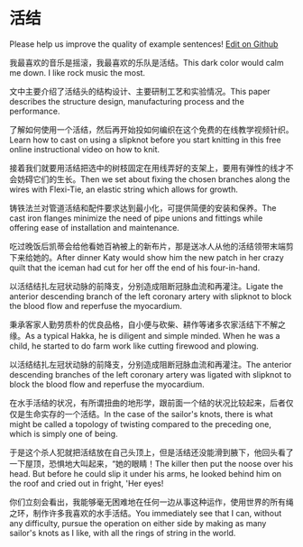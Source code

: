# 活结

Please help us improve the quality of example sentences! [Edit on Github](https://github.com/jiyushe/jiyu-example-sentence-source/blob/main/chinese/huojie.md)

<p><span class="chinese">我最喜欢的音乐是摇滚，我最喜欢的乐队是活结。</span><span class="english">This dark color would calm me down. I like rock music the most.</span></p>

<p><span class="chinese">文中主要介绍了活结头的结构设计、主要研制工艺和实验情况。</span><span class="english">This paper describes the structure design, manufacturing process and the performance.</span></p>

<p><span class="chinese">了解如何使用一个活结，然后再开始投如何编织在这个免费的在线教学视频针织。</span><span class="english">Learn how to cast on using a slipknot before you start knitting in this free online instructional video on how to knit.</span></p>

<p><span class="chinese">接着我们就要用活结把选中的树枝固定在用线弄好的支架上，要用有弹性的线才不会妨碍它们的生长。</span><span class="english">Then we set about fixing the chosen branches along the wires with Flexi-Tie, an elastic string which allows for growth.</span></p>

<p><span class="chinese">铸铁法兰对管道活结和配件要求达到最小化，可提供简便的安装和保养。</span><span class="english">The cast iron flanges minimize the need of pipe unions and fittings while offering ease of installation and maintenance.</span></p>

<p><span class="chinese">吃过晚饭后凯蒂会给他看她百衲被上的新布片，那是送冰人从他的活结领带末端剪下来给她的。</span><span class="english">After dinner Katy would show him the new patch in her crazy quilt that the iceman had cut for her off the end of his four-in-hand.</span></p>

<p><span class="chinese">以活结结扎左冠状动脉的前降支，分别造成阻断冠脉血流和再灌注。</span><span class="english">Ligate the anterior descending branch of the left coronary artery with slipknot to block the blood flow and reperfuse the myocardium.</span></p>

<p><span class="chinese">秉承客家人勤劳质朴的优良品格，自小便与砍柴、耕作等诸多农家活结下不解之缘。</span><span class="english">As a typical Hakka, he is diligent and simple minded. When he was a child, he started to do farm work like cutting firewood and plowing.</span></p>

<p><span class="chinese">以活结结扎左冠状动脉的前降支，分别造成阻断冠脉血流和再灌注。</span><span class="english">The anterior descending branches of the left coronary artery was ligated with slipknot to block the blood flow and reperfuse the myocardium.</span></p>

<p><span class="chinese">在水手活结的状况，有所谓扭曲的地形学，跟前面一个结的状况比较起来，后者仅仅是生命实存的一个活结。</span><span class="english">In the case of the sailor's knots, there is what might be called a topology of twisting compared to the preceding one, which is simply one of being.</span></p>

<p><span class="chinese">于是这个杀人犯就把活结放在自己头顶上，但是活结还没能滑到腋下，他回头看了一下屋顶，恐惧地大叫起来，“她的眼睛！</span><span class="english">The killer then put the noose over his head. But before he could slip it under his arms, he looked behind him on the roof and cried out in fright, 'Her eyes!</span></p>

<p><span class="chinese">你们立刻会看出，我能够毫无困难地在任何一边从事这种运作，使用世界的所有绳之环，制作许多我喜欢的水手活结。</span><span class="english">You immediately see that I can, without any difficulty, pursue the operation on either side by making as many sailor's knots as I like, with all the rings of string in the world.</span></p>

